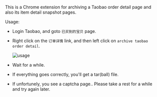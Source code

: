 This is a Chrome extension for archiving a Taobao order detail page and also its item detail snapshot pages.

Usage:

  * Login Taobao, and goto `已买到的宝贝` page.

  * Right click on the `订单详情` link, and then left click on `archive taobao order detail`.

    ![usage](https://cindylinz.github.io/Chrome-TaobaoOrderDetailArchiver/usage.jpg)

  * Wait for a while.

  * If everything goes correctly, you'll get a tar(ball) file.

  * If unfortunely, you see a captcha page.. Please take a rest for a while and try again later.
